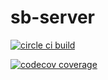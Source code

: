 # sb-server

[![circle ci build](https://img.shields.io/circleci/build/github/yegow/sb-server/master?logo=circleci&style=for-the-badge&token=91c2f306bca48cc25cd0450986a0cff6081d8c64)](https://circleci.com/gh/yegow/sb-server)

[![codecov coverage](https://img.shields.io/codecov/c/github/yegow/sb-server?logo=codecov&style=for-the-badge)](https://codecov.io/gh/yegow/sb-server)